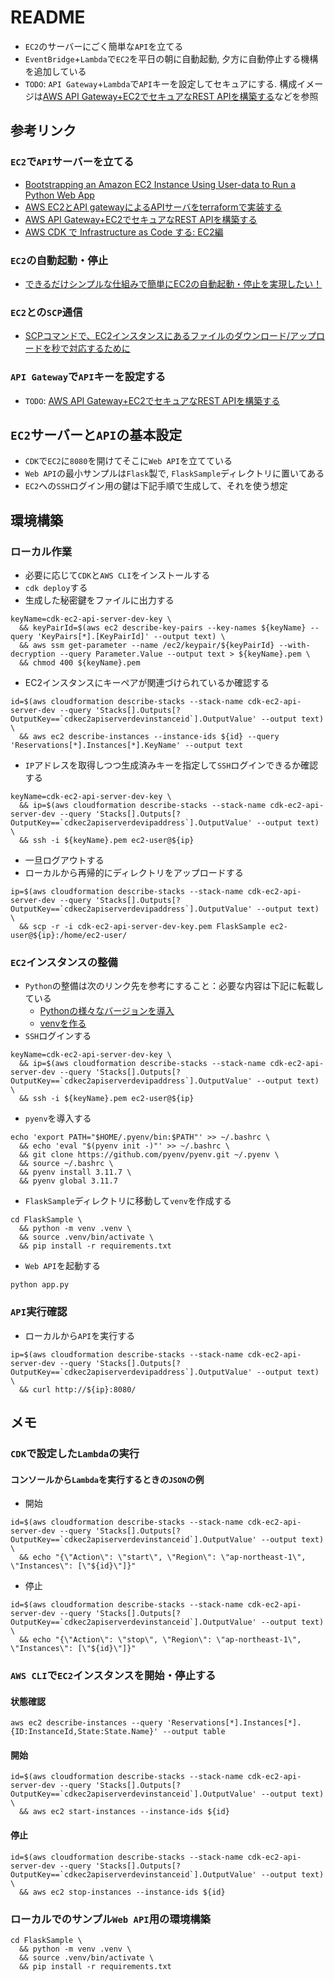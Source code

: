 # README

- `EC2`のサーバーにごく簡単な`API`を立てる
- `EventBridge`+`Lambda`で`EC2`を平日の朝に自動起動, 夕方に自動停止する機構を追加している
- `TODO`: `API Gateway`+`Lambda`で`API`キーを設定してセキュアにする.
  構成イメージは[AWS API Gateway+EC2でセキュアなREST APIを構築する](https://qiita.com/masatojames/items/ecc8ee215b502c5eb6a8)などを参照

## 参考リンク

### `EC2`で`API`サーバーを立てる

- [Bootstrapping an Amazon EC2 Instance Using User-data to Run a Python Web App](https://community.aws/tutorials/using-ec2-userdata-to-bootstrap-python-web-app)
- [AWS EC2とAPI gatewayによるAPIサーバをterraformで実装する](https://zenn.dev/kitchy/articles/8bb46ab186f9c3)
- [AWS API Gateway+EC2でセキュアなREST APIを構築する](https://qiita.com/masatojames/items/ecc8ee215b502c5eb6a8)
- [AWS CDK で Infrastructure as Code する: EC2編](https://qiita.com/masatomix/items/03dd59929ef1869ea027)

### `EC2`の自動起動・停止

- [できるだけシンプルな仕組みで簡単にEC2の自動起動・停止を実現したい！](https://dev.classmethod.jp/articles/simple-auto-start-stop-for-ec2/)

### `EC2`との`SCP`通信

- [SCPコマンドで、EC2インスタンスにあるファイルのダウンロード/アップロードを秒で対応するために](https://qiita.com/Takao_/items/902ce0b12bb8fe74069e)

### `API Gateway`で`API`キーを設定する

- `TODO`: [AWS API Gateway+EC2でセキュアなREST APIを構築する](https://qiita.com/masatojames/items/ecc8ee215b502c5eb6a8)

## `EC2`サーバーと`API`の基本設定

- `CDK`で`EC2`に`8080`を開けてそこに`Web API`を立てている
- `Web API`の最小サンプルは`Flask`製で, `FlaskSample`ディレクトリに置いてある
- `EC2`への`SSH`ログイン用の鍵は下記手順で生成して、それを使う想定

## 環境構築

### ローカル作業

- 必要に応じて`CDK`と`AWS CLI`をインストールする
- `cdk deploy`する
- 生成した秘密鍵をファイルに出力する

```shell
keyName=cdk-ec2-api-server-dev-key \
  && keyPairId=$(aws ec2 describe-key-pairs --key-names ${keyName} --query 'KeyPairs[*].[KeyPairId]' --output text) \
  && aws ssm get-parameter --name /ec2/keypair/${keyPairId} --with-decryption --query Parameter.Value --output text > ${keyName}.pem \
  && chmod 400 ${keyName}.pem
```

- EC2インスタンスにキーペアが関連づけられているか確認する

```shell
id=$(aws cloudformation describe-stacks --stack-name cdk-ec2-api-server-dev --query 'Stacks[].Outputs[?OutputKey==`cdkec2apiserverdevinstanceid`].OutputValue' --output text) \
  && aws ec2 describe-instances --instance-ids ${id} --query 'Reservations[*].Instances[*].KeyName' --output text
```

- `IP`アドレスを取得しつつ生成済みキーを指定して`SSH`ログインできるか確認する

```shell
keyName=cdk-ec2-api-server-dev-key \
  && ip=$(aws cloudformation describe-stacks --stack-name cdk-ec2-api-server-dev --query 'Stacks[].Outputs[?OutputKey==`cdkec2apiserverdevipaddress`].OutputValue' --output text) \
  && ssh -i ${keyName}.pem ec2-user@${ip}
```

- 一旦ログアウトする
- ローカルから再帰的にディレクトリをアップロードする

```shell
ip=$(aws cloudformation describe-stacks --stack-name cdk-ec2-api-server-dev --query 'Stacks[].Outputs[?OutputKey==`cdkec2apiserverdevipaddress`].OutputValue' --output text) \
  && scp -r -i cdk-ec2-api-server-dev-key.pem FlaskSample ec2-user@${ip}:/home/ec2-user/
```

### `EC2`インスタンスの整備

- `Python`の整備は次のリンク先を参考にすること：必要な内容は下記に転載している
  - [Pythonの様々なバージョンを導入](https://phasetr.com/archive/fc/pg/python/#python_1)
  - [venvを作る](https://phasetr.com/archive/fc/pg/python/#venv)
- `SSH`ログインする

```shell
keyName=cdk-ec2-api-server-dev-key \
  && ip=$(aws cloudformation describe-stacks --stack-name cdk-ec2-api-server-dev --query 'Stacks[].Outputs[?OutputKey==`cdkec2apiserverdevipaddress`].OutputValue' --output text) \
  && ssh -i ${keyName}.pem ec2-user@${ip}
```
- `pyenv`を導入する

```shell
echo 'export PATH="$HOME/.pyenv/bin:$PATH"' >> ~/.bashrc \
  && echo 'eval "$(pyenv init -)"' >> ~/.bashrc \
  && git clone https://github.com/pyenv/pyenv.git ~/.pyenv \
  && source ~/.bashrc \
  && pyenv install 3.11.7 \
  && pyenv global 3.11.7
```

- `FlaskSample`ディレクトリに移動して`venv`を作成する

```shell
cd FlaskSample \
  && python -m venv .venv \
  && source .venv/bin/activate \
  && pip install -r requirements.txt
```

- `Web API`を起動する

```shell
python app.py
```

### `API`実行確認

- ローカルから`API`を実行する

```shell
ip=$(aws cloudformation describe-stacks --stack-name cdk-ec2-api-server-dev --query 'Stacks[].Outputs[?OutputKey==`cdkec2apiserverdevipaddress`].OutputValue' --output text) \
  && curl http://${ip}:8080/
```

## メモ

### `CDK`で設定した`Lambda`の実行

#### コンソールから`Lambda`を実行するときの`JSON`の例

- 開始

```shell
id=$(aws cloudformation describe-stacks --stack-name cdk-ec2-api-server-dev --query 'Stacks[].Outputs[?OutputKey==`cdkec2apiserverdevinstanceid`].OutputValue' --output text) \
  && echo "{\"Action\": \"start\", \"Region\": \"ap-northeast-1\", \"Instances\": [\"${id}\"]}"
```

- 停止

```shell
id=$(aws cloudformation describe-stacks --stack-name cdk-ec2-api-server-dev --query 'Stacks[].Outputs[?OutputKey==`cdkec2apiserverdevinstanceid`].OutputValue' --output text) \
  && echo "{\"Action\": \"stop\", \"Region\": \"ap-northeast-1\", \"Instances\": [\"${id}\"]}"
```

### `AWS CLI`で`EC2`インスタンスを開始・停止する

#### 状態確認

```shell
aws ec2 describe-instances --query 'Reservations[*].Instances[*].{ID:InstanceId,State:State.Name}' --output table
```

#### 開始

```shell
id=$(aws cloudformation describe-stacks --stack-name cdk-ec2-api-server-dev --query 'Stacks[].Outputs[?OutputKey==`cdkec2apiserverdevinstanceid`].OutputValue' --output text) \
  && aws ec2 start-instances --instance-ids ${id}
```

#### 停止

```shell
id=$(aws cloudformation describe-stacks --stack-name cdk-ec2-api-server-dev --query 'Stacks[].Outputs[?OutputKey==`cdkec2apiserverdevinstanceid`].OutputValue' --output text) \
  && aws ec2 stop-instances --instance-ids ${id}
```

### ローカルでのサンプル`Web API`用の環境構築

```shell
cd FlaskSample \
  && python -m venv .venv \
  && source .venv/bin/activate \
  && pip install -r requirements.txt
```
